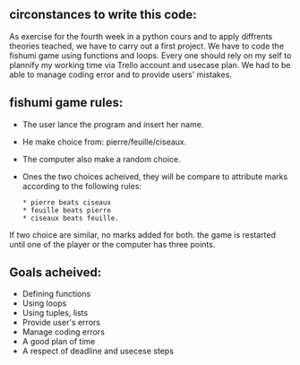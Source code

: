 ## circonstances to write this code:

  As exercise for the fourth week in a python cours and to apply diffrents theories teached, we have to carry out a first project.
  We have to code the fishumi game using functions and loops.
  Every one should rely on my self to plannify my working time via Trello account and usecase plan.
  We had to be able to manage coding error and to provide users' mistakes.



## fishumi game rules:

- The user lance the program and insert her name.
- He make choice from: pierre/feuille/ciseaux.
- The computer also make a random choice.
- Ones the two choices acheived, they will be compare to attribute marks according to the following rules:

      * pierre beats ciseaux
      * feuille beats pierre
      * ciseaux beats feuille.

If two choice are similar, no marks added for both.
the game is restarted until one of the player or the computer has three points.

## Goals acheived:

- Defining functions
- Using loops
- Using tuples, lists
- Provide user's errors
- Manage coding errors
- A good plan of time
- A respect of deadline and usecese steps
